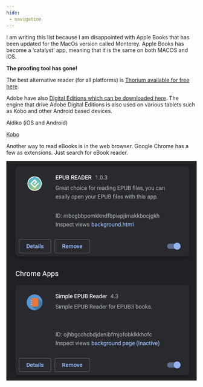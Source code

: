 ```yaml
---
hide:
 - navigation
---
```


I am writing this list because I am disappointed with Apple Books that has been updated for the MacOs version called Monterey. Apple Books has become a ‘catalyst’ app, meaning that it is the same on both MACOS and iOS. 

**The proofing tool has gone!**

The best alternative reader (for all platforms) is [Thorium available for free here](https://www.edrlab.org/software/thorium-reader/).

Adobe have also [Digital Editions which can be downloaded here](https://www.adobe.com/uk/solutions/ebook/digital-editions/download.html).
The engine that drive Adobe Digital Editions is also used on various tablets such as Kobo and other Android based devices.

Aldiko (iOS and Android)

[Kobo](https://www.kobo.com/gb/en/p/apps)

Another way to read eBooks is in the web browser. Google Chrome has a few as extensions. Just search for eBook reader.

![Chrome eBook readers](../../../media/Screenshot_2022-03-22_at_14.41.49.png)
